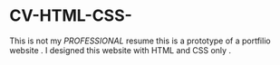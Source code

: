 # CV-HTML-CSS-
This is not my *PROFESSIONAL* resume this is a prototype of a portfilio website . I designed this website with HTML and CSS only .

